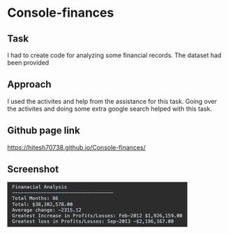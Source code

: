# Console-finances

## Task

I had to create code for analyzing some financial records. The dataset had been provided

## Approach
I used the activites and help from the assistance for this task. Going over the activites and doing some extra google search helped with this task. 

## Github page link 
https://hitesh70738.github.io/Console-finances/

## Screenshot

<img src="./images/screenshot-of-results.png">